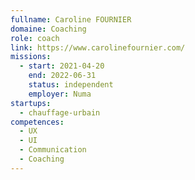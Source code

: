 ```yaml
---
fullname: Caroline FOURNIER
domaine: Coaching
role: coach
link: https://www.carolinefournier.com/
missions:
  - start: 2021-04-20
    end: 2022-06-31
    status: independent
    employer: Numa
startups:
  - chauffage-urbain
competences:
  - UX
  - UI
  - Communication
  - Coaching
---
```

